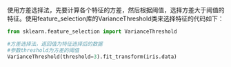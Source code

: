 使用方差选择法，先要计算各个特征的方差，然后根据阈值，选择方差大于阈值的特征。使用feature_selection库的VarianceThreshold类来选择特征的代码如下：

```python
from sklearn.feature_selection import VarianceThreshold

#方差选择法，返回值为特征选择后的数据
#参数threshold为方差的阈值
VarianceThreshold(threshold=3).fit_transform(iris.data)
```


